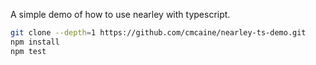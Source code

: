 A simple demo of how to use nearley with typescript.

```sh
git clone --depth=1 https://github.com/cmcaine/nearley-ts-demo.git
npm install
npm test
```
